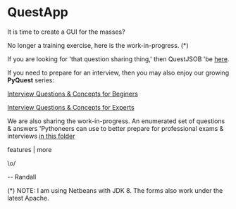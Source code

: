 # QuestApp
It is time to create a GUI for the masses?

No longer a training exercise, here is the work-in-progress. (*)

If you are looking for 'that question sharing thing,' then QuestJSOB 'be [here](https://github.com/Python3-Training/DatMan/tree/master/QuestJSOB).

If you need to prepare for an interview, then you may also enjoy our growing **PyQuest** series:

[Interview Questions &amp; Concepts for Beginers](https://www.amazon.com/gp/product/B08P7JYG1R)

[Interview Questions &amp; Concepts for Experts](https://www.amazon.com/gp/product/B08NYZ99PS)


We are also sharing the work-in-progress. An enumerated set of questions & answers 'Pythoneers can use to better prepare for professional exams & interviews [in this folder](https://github.com/Python3-Training/DatMan/tree/master/QuestJSOB/KASeries/KA9000)

features | more

\o/

-- Randall

(*) NOTE: I am using Netbeans with JDK 8. The forms also work under the latest Apache.

